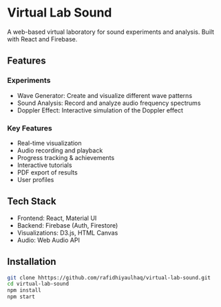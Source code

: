# Virtual Lab Sound

A web-based virtual laboratory for sound experiments and analysis. Built with React and Firebase.

## Features

### Experiments
- Wave Generator: Create and visualize different wave patterns
- Sound Analysis: Record and analyze audio frequency spectrums 
- Doppler Effect: Interactive simulation of the Doppler effect

### Key Features
- Real-time visualization
- Audio recording and playback
- Progress tracking & achievements
- Interactive tutorials
- PDF export of results
- User profiles

## Tech Stack
- Frontend: React, Material UI
- Backend: Firebase (Auth, Firestore)
- Visualizations: D3.js, HTML Canvas
- Audio: Web Audio API

## Installation

```bash
git clone hhttps://github.com/rafidhiyaulhaq/virtual-lab-sound.git
cd virtual-lab-sound
npm install
npm start